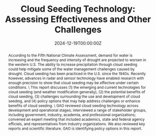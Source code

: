 ---
title: "Cloud Seeding Technology: Assessing Effectiveness and Other Challenges"
authors:
- admin
- Add teammates
author_notes:
- "Equal contribution"
- "Equal contribution"
date: "2024-12-19T00:00:00Z"
doi: ""

# Publication type.
# Accepts a single type but formatted as a YAML list (for Hugo requirements).
# Enter a publication type from the CSL standard.
publication_types: []

# Publication name and optional abbreviated publication name.
publication: "U.S. Government Accountability Office"
publication_short: "GAO"

abstract: According to the Fifth National Climate Assessment, demand for water is increasing and the frequency and intensity of drought are projected to worsen in the western U.S. The ability to increase precipitation through cloud seeding could help mitigate some of the water management challenges caused by drought. Cloud seeding has been practiced in the U.S. since the 1940s. Recently however, advances in radar and sensor technology have enabled research with enough precision to show that cloud seeding may be effective under certain conditions. \
  This report discusses (1) the emerging and current technologies for cloud seeding (and weather modification generally), (2) the potential benefits of cloud seeding, (3) challenges surrounding the use and development of cloud seeding, and (4) policy options that may help address challenges or enhance benefits of cloud seeding. \
  GAO reviewed cloud seeding technology across development and operational stages; interviewed a range of stakeholder groups, including government, industry, academia, and professional organizations; convened an expert meeting that included academics, state and federal agency officials, and representatives from industry organizations. We also reviewed key reports and scientific literature. GAO is identifying policy options in this report.

# Summary. An optional shortened abstract.
# summary: Lorem ipsum dolor sit amet, consectetur adipiscing elit. Duis posuere tellus ac convallis placerat. Proin tincidunt magna sed ex sollicitudin condimentum.

tags:
- Source Themes
featured: false

# links:
# - name: ""
url: 'https://www.gao.gov/products/gao-25-107328'
url_pdf: 'http://arxiv.org/pdf/1512.04133v1'
url_code: ''
url_dataset: ''
url_poster: ''
url_project: ''
url_slides: ''
url_source: ''
url_video: ''

# Featured image
# To use, add an image named `featured.jpg/png` to your page's folder. 
image:
  caption: ''
  focal_point: ""
  preview_only: false

# Associated Projects (optional).
#   Associate this publication with one or more of your projects.
#   Simply enter your project's folder or file name without extension.
#   E.g. `internal-project` references `content/project/internal-project/index.md`.
#   Otherwise, set `projects: []`.
projects: []

# Slides (optional).
#   Associate this publication with Markdown slides.
#   Simply enter your slide deck's filename without extension.
#   E.g. `slides: "example"` references `content/slides/example/index.md`.
#   Otherwise, set `slides: ""`.
slides: ""
---